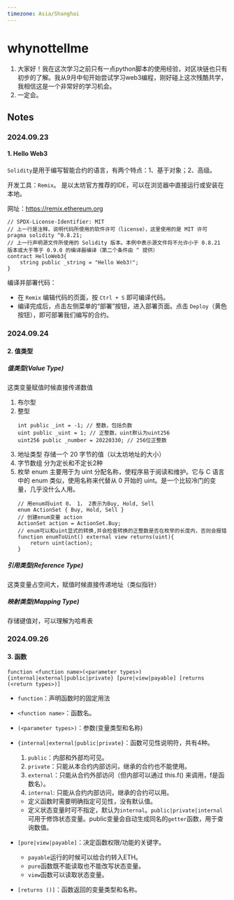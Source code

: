 ```yaml
---
timezone: Asia/Shanghai
---
```

# whynottellme
1. 大家好！我在这次学习之前只有一点python脚本的使用经验，对区块链也只有初步的了解。我从9月中旬开始尝试学习web3编程，刚好碰上这次残酷共学，我相信这是一个非常好的学习机会。
2. 一定会。
   
## Notes

<!-- Content_START -->

### 2024.09.23
####  1. Hello Web3
`Solidity`是用于编写智能合约的语言，有两个特点：1、基于对象；2、高级。

开发工具：`Remix`。 是以太坊官方推荐的IDE，可以在浏览器中直接运行或安装在本地。

网址：https://remix.ethereum.org

```
// SPDX-License-Identifier: MIT
// 上一行是注释，说明代码所使用的软件许可（license），这里使用的是 MIT 许可
pragma solidity ^0.8.21;
// 上一行声明源文件所使用的 Solidity 版本。本例中表示源文件将不允许小于 0.8.21 版本或大于等于 0.9.0 的编译器编译（第二个条件由 ^ 提供）
contract HelloWeb3{
    string public _string = "Hello Web3!";
}
```

编译并部署代码：
 - 在 `Remix` 编辑代码的页面，按 `Ctrl + S` 即可编译代码。
 - 编译完成后，点击左侧菜单的“部署”按钮，进入部署页面。点击 `Deploy`（黄色按钮），即可部署我们编写的合约。


### 2024.09.24
####  2. 值类型
##### 值类型(Value Type)
这类变量赋值时候直接传递数值
1. 布尔型
2. 整型
   ```
   int public _int = -1; // 整数，包括负数
   uint public _uint = 1; // 正整数，uint默认为uint256
   uint256 public _number = 20220330; // 256位正整数
   ```
3. 地址类型
   存储一个 20 字节的值（以太坊地址的大小）
4. 字节数组
   分为定长和不定长2种
5. 枚举 enum
   主要用于为 uint 分配名称，使程序易于阅读和维护。它与 C 语言 中的 enum 类似，使用名称来代替从 0 开始的 uint。是一个比较冷门的变量，几乎没什么人用。
   ```
   // 用enum将uint 0， 1， 2表示为Buy, Hold, Sell
   enum ActionSet { Buy, Hold, Sell }
   // 创建enum变量 action
   ActionSet action = ActionSet.Buy;
   // enum可以和uint显式的转换,并会检查转换的正整数是否在枚举的长度内，否则会报错
   function enumToUint() external view returns(uint){
       return uint(action);
   }
   ```
##### 引用类型(Reference Type)
这类变量占空间大，赋值时候直接传递地址（类似指针）
##### 映射类型(Mapping Type)
存储键值对，可以理解为哈希表

### 2024.09.26
####  3. 函数
`function <function name>(<parameter types>) {internal|external|public|private} [pure|view|payable] [returns (<return types>)]`

 - `function`：声明函数时的固定用法

- `<function name>`：函数名。

- `(<parameter types>)`：参数(变量类型和名称)

- `{internal|external|public|private}`：函数可见性说明符，共有4种。
   1. `public`：内部和外部均可见。
   2. `private`：只能从本合约内部访问，继承的合约也不能使用。
   3. `external`：只能从合约外部访问（但内部可以通过 this.f() 来调用，f是函数名）。
   4. `internal`: 只能从合约内部访问，继承的合约可以用。
   - 定义函数时需要明确指定可见性，没有默认值。
   - 定义状态变量时可不指定，默认为`internal`。`public|private|internal` 可用于修饰状态变量。public变量会自动生成同名的`getter`函数，用于查询数值。
- `[pure|view|payable]`：决定函数权限/功能的关键字。
   - `payable`运行的时候可以给合约转入ETH。
   - `pure`函数既不能读取也不能改写状态变量。
   - `view`函数可以读取状态变量。

- `[returns ()]`：函数返回的变量类型和名称。
<!-- Content_END -->
